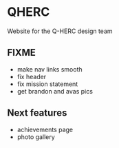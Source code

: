 # QHERC
Website for the Q-HERC design team

## FIXME
* make nav links smooth
* fix header
* fix mission statement
* get brandon and avas pics

## Next features
* achievements page
* photo gallery